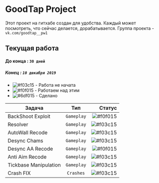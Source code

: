# GoodTap Project
Этот проект на гитхабе создан для удобства. Каждый может посмотреть, что сейчас делается, дорабатывается.
Группа проекта - `vk.com/goodtap__pw1`  
  
## Текущая работа 
#### До конца : `30 дней`  
##### Конец : `10 декабря 2019`  
  
  
- ![#f03c15](https://placehold.it/15/f03c15/000000?text=+) - Работа не начата
- ![#f0f015](https://placehold.it/15/f0f015/000000?text=+) - Работаем над этим
- ![#6df015](https://placehold.it/15/6df015/000000?text=+) - Сделано  

  
    
|    Задача     |         Тип        | Статус |
| ------------- |:------------------:| -----:|
| BackShoot Exploit | `Gameplay`           | ![#f0f015](https://placehold.it/15/f03c15/000000?text=+) |
| Resolver      | `Gameplay`         | ![#f03c15](https://placehold.it/15/f0f015/000000?text=+) |
| AutoWall Recode | `Gameplay`           | ![#f03c15](https://placehold.it/15/6df015/000000?text=+) |
| Desync Chams | `Gameplay`           | ![#f03c15](https://placehold.it/15/f03c15/000000?text=+) |
| Desync AA Recode | `Gameplay`           | ![#f0f015](https://placehold.it/15/f0f015/000000?text=+) |
| Anti Aim Recode | `Gameplay`           | ![#f03c15](https://placehold.it/15/f0f015/000000?text=+) |
| Tickbase Manipulation| `Gameplay`           | ![#f03c15](https://placehold.it/15/f03c15/000000?text=+) |
| Crash FIX| `Crashes`           | ![#f03c15](https://placehold.it/15/f03c15/000000?text=+) |


